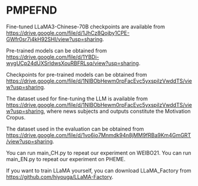 # PMPEFND
Fine-tuned LLaMA3-Chinese-70B checkpoints are available from https://drive.google.com/file/d/1JhCz8Qojby1CPE-GWfr0sr7i4kH92SHI/view?usp=sharing.

Pre-trained models can be obtained from https://drive.google.com/file/d/1YBDi-wygUCp24dUXSrIdwsXouRBFRLsq/view?usp=sharing.

Checkpoints for pre-trained models can be obtained from https://drive.google.com/file/d/1NIBObHewm0rpFacEvc5yxspilzVwddTS/view?usp=sharing.

The dataset used for fine-tuning the LLM is available from https://drive.google.com/file/d/1NIBObHewm0rpFacEvc5yxspilzVwddTS/view?usp=sharing, where news subjects and outputs constitute the Motivation Cropus.

The dataset used in the evaluation can be obtained from https://drive.google.com/file/d/1vo6io7Mnmdk94n8jMM9fRBa9Km4GmGRT/view?usp=sharing.



You can run main_CH.py to repeat our experiment on WEIBO21.
You can run main_EN.py to repeat our experiment on PHEME.

If you want to train LLaMA yourself, you can download LLaMA_Factory from https://github.com/hiyouga/LLaMA-Factory.
